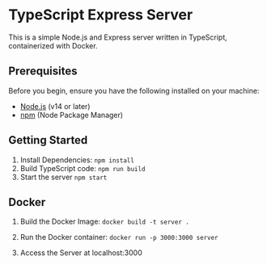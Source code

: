 # TypeScript Express Server

This is a simple Node.js and Express server written in TypeScript, containerized with Docker.

## Prerequisites

Before you begin, ensure you have the following installed on your machine:

- [Node.js](https://nodejs.org/) (v14 or later)
- [npm](https://www.npmjs.com/) (Node Package Manager)

## Getting Started

1. Install Dependencies:
`npm install`
2. Build TypeScript code:
`npm run build`
3. Start the server 
`npm start`


## Docker

1. Build the Docker Image:
`docker build -t server .`

2. Run the Docker container:
`docker run -p 3000:3000 server`

3. Access the Server at localhost:3000


